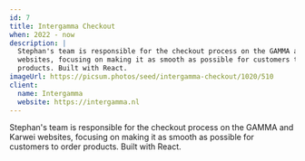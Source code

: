 ```yaml
---
id: 7
title: Intergamma Checkout
when: 2022 - now
description: |
  Stephan's team is responsible for the checkout process on the GAMMA and Karwei
  websites, focusing on making it as smooth as possible for customers to order
  products. Built with React.
imageUrl: https://picsum.photos/seed/intergamma-checkout/1020/510
client:
  name: Intergamma
  website: https://intergamma.nl
---
```


Stephan's team is responsible for the checkout process on the GAMMA and Karwei
websites, focusing on making it as smooth as possible for customers to order
products. Built with React.
